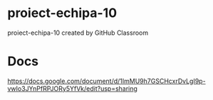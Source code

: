 # proiect-echipa-10
proiect-echipa-10 created by GitHub Classroom

# Docs

https://docs.google.com/document/d/1ImMU9h7GSCHcxrDvLgI9p-vwIo3JYnPfRPJORy5YfVk/edit?usp=sharing
